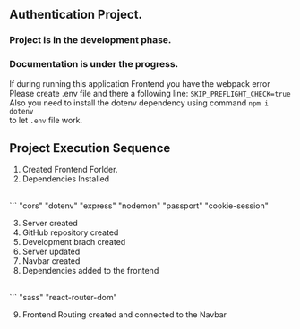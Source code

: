 ## Authentication Project.

### Project is in the development phase.
### Documentation is under the progress.

If during running this application Frontend you have the webpack error
<br/>
Please create .env file and there a following line: ```SKIP_PREFLIGHT_CHECK=true```
<br/>
Also you need to install the  dotenv dependency using command ```npm i dotenv``` 
<br/>
to let ```.env``` file work.


## Project Execution Sequence

1. Created Frontend Forlder.
2. Dependencies Installed 
 <br/>
   ``` 
        "cors"
        "dotenv"
        "express"
        "nodemon"
        "passport" 
        "cookie-session"
        
3. Server created
4. GitHub repository created
5. Development brach created
6. Server updated
7. Navbar created 
8. Dependencies added to the frontend 
<br/>
   ``` 
        "sass"
        "react-router-dom"

9. Frontend Routing created and connected to the Navbar
        

        